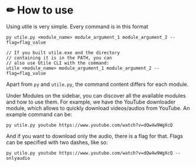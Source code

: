 # ✏ How to use

Using utile is very simple. Every command is in this format

```
py utile.py <module_name> module_argument_1 module_argument_2 --flag=flag_value

// If you built utile.exe and the directory
// containing it is in the PATH, you can
// also use Utile CLI with the command:
utile <module_name> module_argument_1 module_argument_2 --flag=flag_value
```

Apart from `py` and `utile.py`, the command content differs for each module.

Under Modules on the sidebar, you can discover all the available modules and how to use them. For example, we have the YouTube downloader module, which allows to quickly download videos/audios from YouTube. An example command can be:

```
py utile.py youtube https://www.youtube.com/watch?v=dQw4w9WgXcQ
```

And if you want to download only the audio, there is a flag for that. Flags can be specified with two dashes, like so:

```
py utile.py youtube https://www.youtube.com/watch?v=dQw4w9WgXcQ --onlyaudio
```
